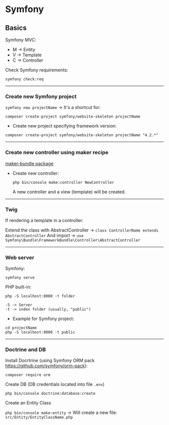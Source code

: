 # Symfony

## Basics

Symfony MVC:

- M -> Entity
- V -> Template
- C -> Controller

Check Symfony requirements:

```symfony check:req```

---

### Create new Symfony project

```symfony new projectName``` -> It's a shortcut for:

`composer create-project symfony/website-skeleton projectName`
	
- Create new project specifying framework version:

`composer create-project symfony/website-skeleton projectName "4.2.*"`

---

### Create new controller using maker recipe

[maker-bundle package](https://packagist.org/packages/symfony/maker-bundle)

- Create new controller:

    ```php bin/console make:controller NewController```

    A new controller and a view (template) will be created.

---

### Twig

If rendering a template in a controller:

Extend the class with AbstractController -> ```class ControllerName extends AbstractController``` 
And import ->  ```use Symfony\Bundle\FrameworkBundle\Controller\AbstractController```

---

### Web server

Symfony:

```symfony serve```

PHP built-in:

```php -S localhost:8000 -t folder```

``` 
-S -> Server
-t -> index folder (usually, "public")
```

- Example for Symfony project:

``` 
cd projectName
php -S localhost:8000 -t public	
```

---

### Doctrine and DB



Install Docrtrine (using Symfony ORM pack https://github.com/symfony/orm-pack):

```composer require orm```

Create DB (DB credentials located into file  ```.env```)

```php bin/console doctrine:database:create```

Create an Entity Class

```php bin/console make:entity``` -> Will create a new file: ```src/Entity/EntityClassName.php```


